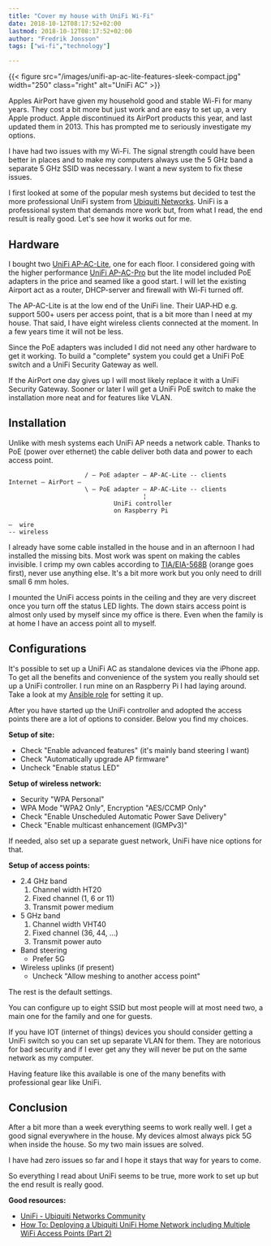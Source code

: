 ```yaml
---
title: "Cover my house with UniFi Wi-Fi"
date: 2018-10-12T08:17:52+02:00
lastmod: 2018-10-12T08:17:52+02:00
author: "Fredrik Jonsson"
tags: ["wi-fi","technology"]

---
```


{{< figure src="/images/unifi-ap-ac-lite-features-sleek-compact.jpg" width="250" class="right" alt="UniFi AC" >}}

Apples AirPort have given my household good and stable Wi-Fi for many years. They cost a bit more but just work and are easy to set up, a very Apple product. Apple discontinued its AirPort products this year, and last updated them in 2013. This has prompted me to seriously investigate my options.

I have had two issues with my Wi-Fi. The signal strength could have been better in places and to make my computers always use the 5 GHz band a separate 5 GHz SSID was necessary. I want a new system to fix these issues.

I first looked at some of the popular mesh systems but decided to test the more professional UniFi system from [Ubiquiti Networks](https://www.ubnt.com/). UniFi is a professional system that demands more work but, from what I read, the end result is really good. Let's see how it works out for me.


## Hardware

I bought two [UniFi AP-AC-Lite](https://www.ubnt.com/unifi/unifi-ap-ac-lite/), one for each floor. I considered going with the higher performance [UniFi AP-AC-Pro](https://www.ubnt.com/unifi/unifi-ap-ac-pro/) but the lite model included PoE adapters in the price and seamed like a good start. I will let the existing Airport act as a router, DHCP-server and firewall with Wi-Fi turned off.

The AP-AC-Lite is at the low end of the UniFi line. Their UAP‑HD e.g. support 500+ users per access point, that is a bit more than I need at my house. That said, I have eight wireless clients connected at the moment. In a few years time it will not be less.

Since the PoE adapters was included I did not need any other hardware to get it working. To build a "complete" system you could get a UniFi PoE switch and a UniFi Security Gateway as well.

If the AirPort one day gives up I will most likely replace it with a UniFi Security Gateway. Sooner or later I will get a UniFi PoE switch to make the installation more neat and for features like VLAN.


## Installation

Unlike with mesh systems each UniFi AP needs a network cable. Thanks to PoE (power over ethernet) the cable deliver both data and power to each access point.

~~~~
                     / – PoE adapter – AP-AC-Lite -- clients
Internet – AirPort –
                     \ – PoE adapter – AP-AC-Lite -- clients
                                     ¦
                             UniFi controller
                             on Raspberry Pi

–  wire
-- wireless
~~~~

I already have some cable installed in the house and in an afternoon I had installed the missing bits. Most work was spent on making the cables invisible. I crimp my own cables according to [TIA/EIA-568B](https://en.wikipedia.org/wiki/TIA/EIA-568#T568A_and_T568B_termination) (orange goes first), never use anything else. It's a bit more work but you only need to drill small 6 mm holes.

I mounted the UniFi access points in the ceiling and they are very discreet once you turn off the status LED lights. The down stairs access point is almost only used by myself since my office is there. Even when the family is at home I have an access point all to myself.


## Configurations

It's possible to set up a UniFi AC as standalone devices via the iPhone app. To get all the benefits and convenience of the system you really should set up a UniFi controller. I run mine on an Raspberry Pi I had laying around. Take a look at my [Ansible role](https://github.com/frjo/ansible-roles) for setting it up.

After you have started up the UniFi controller and adopted the access points there are a lot of options to consider. Below you find my choices.

**Setup of site:**

* Check "Enable advanced features" (it's mainly band steering I want)
* Check "Automatically upgrade AP firmware"
* Uncheck "Enable status LED"

**Setup of wireless network:**

* Security "WPA Personal"
* WPA Mode "WPA2 Only", Encryption "AES/CCMP Only"
* Check "Enable Unscheduled Automatic Power Save Delivery"
* Check "Enable multicast enhancement (IGMPv3)"

If needed, also set up a separate guest network, UniFi have nice options for that.

**Setup of access points:**

* 2.4 GHz band
    1. Channel width HT20
    2. Fixed channel (1, 6 or 11)
    3. Transmit power medium
* 5 GHz band
    1. Channel width VHT40
    2. Fixed channel (36, 44, …)
    3. Transmit power auto
* Band steering
    * Prefer 5G
* Wireless uplinks (if present)
    * Uncheck "Allow meshing to another access point"

The rest is the default settings.

You can configure up to eight SSID but most people will at most need two, a main one for the family and one for guests.

If you have IOT (internet of things) devices you should consider getting a UniFi switch so you can set up separate VLAN for them. They are notorious for bad security and if I ever get any they will never be put on the same network as my computer.

Having feature like this available is one of the many benefits with professional gear like UniFi.


## Conclusion

After a bit more than a week everything seems to work really well. I get a good signal everywhere in the house. My devices almost always pick 5G when inside the house. So my two main issues are solved.

I have had zero issues so far and I hope it stays that way for years to come.

So everything I read about UniFi seems to be true, more work to set up but the end result is really good.

**Good resources:**

* [UniFi - Ubiquiti Networks Community](https://community.ubnt.com/unifi)
* [How To: Deploying a Ubiquiti UniFi Home Network including Multiple WiFi Access Points (Part 2)](https://freetime.mikeconnelly.com/archives/6373)